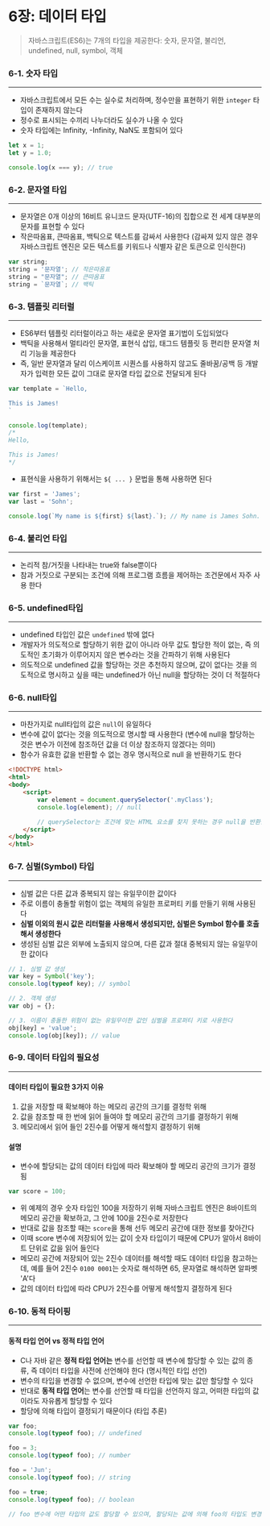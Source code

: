 # 6장: 데이터 타입
> 자바스크립트(ES6)는 7개의 타입을 제공한다: 숫자, 문자열, 불리언, undefined, null, symbol, 객체

### 6-1. 숫자 타입 
---
- 자바스크립트에서 모든 수는 실수로 처리하며, 정수만을 표현하기 위한 `integer` 타입이 존재하지 않는다 
- 정수로 표시되는 수끼리 나누더라도 실수가 나올 수 있다 
- 숫자 타입에는 Infinity, -Infinity, NaN도 포함되어 있다 

```javascript 
let x = 1;
let y = 1.0;

console.log(x === y); // true
```

### 6-2. 문자열 타입 
---
- 문자열은 0개 이상의 16비트 유니코드 문자(UTF-16)의 집합으로 전 세계 대부분의 문자를 표현할 수 있다
- 작은따옴표, 큰따옴표, 백틱으로 텍스트를 감싸서 사용한다 (감싸져 있지 않은 경우 자바스크립트 엔진은 모든 텍스트를 키워드나 식별자 같은 토큰으로 인식한다)

```javascript
var string; 
string = '문자열'; // 작은따옴표 
string = "문자열"; // 큰따옴표
string = `문자열`; // 백틱
```

### 6-3. 템플릿 리터럴 
---
- ES6부터 템플릿 리터럴이라고 하는 새로운 문자열 표기법이 도입되었다 
- 백틱을 사용해서 멀티라인 문자열, 표현식 삽입, 태그드 템플릿 등 편리한 문자열 처리 기능을 제공한다
- 즉, 일반 문자열과 달리 이스케이프 시퀀스를 사용하지 않고도 줄바꿈/공백 등 개발자가 입력한 모든 값이 그대로 문자열 타입 값으로 전달되게 된다 

```javascript
var template = `Hello,

This is James!
`

console.log(template); 
/*
Hello,

This is James!
*/
```
- 표현식을 사용하기 위해서는 `${ ... }` 문법을 통해 사용하면 된다 
```javascript
var first = 'James';
var last = 'Sohn';

console.log(`My name is ${first} ${last}.`); // My name is James Sohn.
```
### 6-4. 불리언 타입 
---
- 논리적 참/거짓을 나타내는 true와 false뿐이다
- 참과 거짓으로 구분되는 조건에 의해 프로그램 흐름을 제어하는 조건문에서 자주 사용 한다

### 6-5. undefined타입 
---
- undefined 타입인 값은 `undefined` 밖에 없다 
- 개발자가 의도적으로 할당하기 위한 값이 아니라 아무 값도 할당한 적이 없는, 즉 의도적인 초기화가 이루어지지 않은 변수라는 것을 간파하기 위해 사용된다 
- 의도적으로 undefined 값을 할당하는 것은 추천하지 않으며, 값이 없다는 것을 의도적으로 명시하고 싶을 때는 undefined가 아닌 null을 할당하는 것이 더 적절하다 

### 6-6. null타입 
---
- 마찬가지로 null타입의 값은 `null`이 유일하다
- 변수에 값이 없다는 것을 의도적으로 명시할 때 사용한다 (변수에 null을 할당하는 것은 변수가 이전에 참조하던 값을 더 이상 참조하지 않겠다는 의미)
- 함수가 유효한 값을 반환할 수 없는 경우 명시적으로 null 을 반환하기도 한다 

```html
<!DOCTYPE html> 
<html>
<body>
    <script>
        var element = document.querySelector('.myClass');
        console.log(element); // null

        // querySelector는 조건에 맞는 HTML 요소를 찾지 못하는 경우 null을 반환한다
    </script>
</body>
</html>
```

### 6-7. 심벌(Symbol) 타입
---
- 심벌 값은 다른 값과 중복되지 않는 유일무이한 값이다 
- 주로 이름이 충돌할 위험이 없는 객체의 유일한 프로퍼티 키를 만들기 위해 사용된다 
- <b>심벌 이외의 원시 값은 리터럴을 사용해서 생성되지만, 심벌은 Symbol 함수를 호출해서 생성한다</b>
- 생성된 심벌 값은 외부에 노출되지 않으며, 다른 값과 절대 중복되지 않는 유일무이한 값이다 

```javascript
// 1. 심벌 값 생성 
var key = Symbol('key');
console.log(typeof key); // symbol

// 2. 객체 생성
var obj = {};

// 3. 이름이 충돌한 위험이 없는 유일무이한 값인 심벌을 프로퍼티 키로 사용한다
obj[key] = 'value';
console.log(obj[key]); // value
```

### 6-9. 데이터 타입의 필요성 
---

#### 데이터 타입이 필요한 3가지 이유 
1. 값을 저장할 때 확보해야 하는 메모리 공간의 크기를 결정학 위해 
2. 값을 참조할 때 한 번에 읽어 들여야 할 메모리 공간의 크기를 결정하기 위해
3. 메모리에서 읽어 들인 2진수를 어떻게 해석할지 결정하기 위해 

#### 설명 
- 변수에 할당되는 값의 데이터 타입에 따라 확보해야 할 메모리 공간의 크기가 결정됨 
```javascript
var score = 100;
```
- 위 예제의 경우 숫자 타입인 100을 저장하기 위해 자바스크립트 엔진은 8바이트의 메모리 공간을 확보하고, 그 안에 100을 2진수로 저장한다
- 반대로 값을 참조할 때는 `score`을 통해 선두 메모리 공간에 대한 정보를 찾아간다 
- 이때 score 변수에 저장되어 있는 값이 숫자 타입이기 때문에 CPU가 알아서 8바이트 단위로 값을 읽어 들인다 
- 메모리 공간에 저장되어 있는 2진수 데이터를 해석할 때도 데이터 타입을 참고하는데, 예를 들어 2진수 `0100 0001`는 숫자로 해석하면 65, 문자열로 해석하면 알파벳 'A'다
- 값의 데이터 타입에 따라 CPU가 2진수를 어떻게 해석할지 결정하게 된다 

### 6-10. 동적 타이핑
---

#### 동적 타입 언어 vs 정적 타입 언어 
- C나 자바 같은 <b>정적 타입 언어는</b> 변수를 선언할 때 변수에 할당할 수 있는 값의 종류, 즉 데이터 타입을 사전에 선언해야 한다 (명시적인 타입 선언)
- 변수의 타입을 변경할 수 없으며, 변수에 선언한 타입에 맞는 값만 할당할 수 있다 
- 반대로 <b>동적 타입 언어</b>는 변수를 선언할 때 타입을 선언하지 않고, 어떠한 타입의 값이라도 자유롭게 할당할 수 있다 
- 할당에 의해 타입이 결정되기 때문이다 (타입 추론)
```javascript
var foo; 
console.log(typeof foo); // undefined 

foo = 3;
console.log(typeof foo); // number

foo = 'Jun'; 
console.log(typeof foo); // string

foo = true;
console.log(typeof foo); // boolean

// foo 변수에 어떤 타입의 값도 할당할 수 있으며, 할당되는 값에 의해 foo의 타입도 변경된다
```

